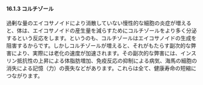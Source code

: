 #### 16.1.3 コルチゾール

過剰な量のエイコサノイドにより消散していない慢性的な細胞の炎症が増えると、体は、エイコサノイドの産生量を減らすためにコルチゾールをより多く分泌するという反応をします。というのも、コルチゾールはエイコサノイドの生成を阻害するからです。しかしコルチゾールが増えると、それがもたらす副次的な弊害により、実際には老化の速度が加速されます。その副次的な弊害には、インスリン抵抗性の上昇による体脂肪増加、免疫反応の抑制による病気、海馬の細胞の消失による記憶（力）の喪失などがあります。これらは全て、健康寿命の短縮につながります。
